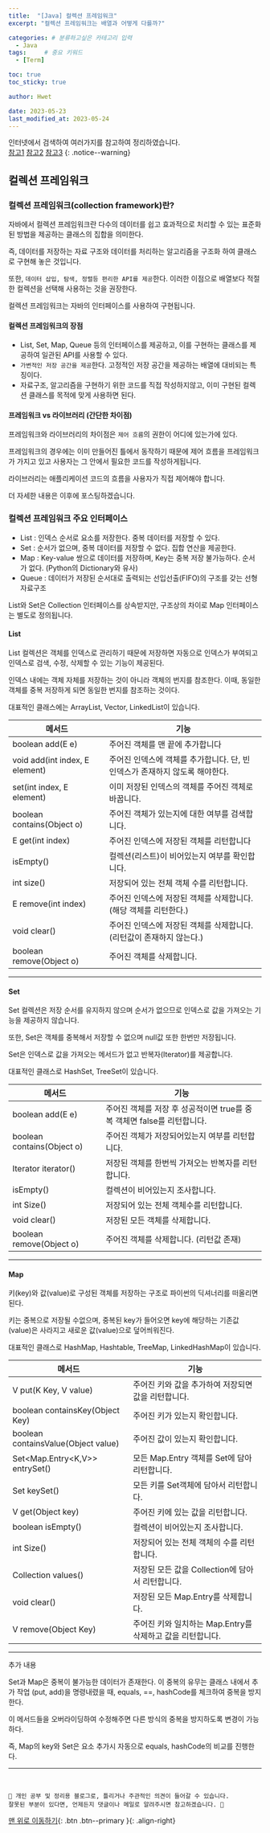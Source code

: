 ```yaml
---
title:  "[Java] 컬렉션 프레임워크"  
excerpt: "컬렉션 프레임워크는 배열과 어떻게 다를까?"

categories: # 분류하고싶은 카테고리 입력
  - Java
tags:     # 중요 키워드
  - [Term]

toc: true
toc_sticky: true

author: Hwet

date: 2023-05-23
last_modified_at: 2023-05-24
---
```


인터넷에서 검색하여 여러가지를 참고하여 정리하였습니다.    
[참고1](http://www.tcpschool.com/java/java_collectionFramework_concept)
[참고2](https://hudi.blog/java-collection-framework-1/)
[참고3](https://coding-factory.tistory.com/550)
{: .notice--warning}

## 컬렉션 프레임워크

### 컬렉션 프레임워크(collection framework)란?

자바에서 컬렉션 프레임워크란 다수의 데이터를 쉽고 효과적으로 처리할 수 있는 표준화된 방법을 제공하는 클래스의 집합을 의미한다.

즉, 데이터를 저장하는 자료 구조와 데이터를 처리하는 알고리즘을 구조화 하여 클래스로 구현해 놓은 것입니다.

또한, `데이터 삽입, 탐색, 정렬등 편리한 API를 제공`한다. 이러한 이점으로 배열보다 적절한 컬렉션을 선택해 사용하는 것을 권장한다.

컬렉션 프레임워크는 자바의 인터페이스를 사용하여 구현됩니다.

#### 컬렉션 프레임워크의 장점

- List, Set, Map, Queue 등의 인터페이스를 제공하고, 이를 구현하는 클래스를 제공하여 일관된 API를 사용할 수 있다.
- `가변적인 저장 공간을 제공`한다. 고정적인 저장 공간을 제공하는 배열에 대비되는 특징이다.
- 자료구조, 알고리즘을 구현하기 위한 코드를 직접 작성하지않고, 이미 구현된 컬렉션 클래스를 목적에 맞게 사용하면 된다.


#### 프레임워크 vs 라이브러리 (간단한 차이점)

프레임워크와 라이브러리의 차이점은 `제어 흐름`의 권한이 어디에 있는가에 있다.

프레임워크의 경우에는 이미 만들어진 틀에서 동작하기 때문에 제어 흐름을 프레임워크가 가지고 있고 사용자는 그 안에서 필요한 코드를 작성하게됩니다.

라이브러리는 애플리케이션 코드의 흐름을 사용자가 직접 제어해야 합니다.

더 자세한 내용은 이후에 포스팅하겠습니다.

### 컬렉션 프레임워크 주요 인터페이스

- List : 인덱스 순서로 요소를 저장한다. 중복 데이터를 저장할 수 있다.
- Set : 순서가 없으며, 중복 데이터를 저장할 수 없다. 집합 연산을 제공한다.
- Map : Key-value 쌍으로 데이터를 저장하며, Key는 중복 저장 불가능하다. 순서가 없다. (Python의 Dictionary와 유사)
- Queue : 데이터가 저장된 순서대로 출력되는 선입선출(FIFO)의 구조를 갖는 선형 자료구조

List와 Set은 Collection 인터페이스를 상속받지만, 구조상의 차이로 Map 인터페이스는 별도로 정의됩니다.



#### List

List 컬렉션은 객체를 인덱스로 관리하기 때문에 저장하면 자동으로 인덱스가 부여되고 인덱스로 검색, 수정, 삭제할 수 있는 기능이 제공된다.

인덱스 내에는 객체 자체를 저장하는 것이 아니라 객체의 번지를 참조한다. 이때, 동일한 객체를 중복 저장하게 되면 동일한 번지를 참조하는 것이다.

대표적인 클래스에는 ArrayList, Vector, LinkedList이 있습니다.

| 메서드                            | 기능                                           |
|--------------------------------|----------------------------------------------|
| boolean add(E e)               | 주어진 객체를 맨 끝에 추가합니다                           |
| void add(int index, E element) | 주어진 인덱스에 객체를 추가합니다. 단, 빈 인덱스가 존재하지 않도록 해야한다. |
| set(int index, E element)      | 이미 저장된 인덱스의 객체를 주어진 객체로 바꿉니다.                |
| boolean contains(Object o)     | 주어진 객체가 있는지에 대한 여부를 검색합니다.                   |
| E get(int index)               | 주어진 인덱스에 저장된 객체를 리턴합니다                       |
| isEmpty()                      | 컬렉션(리스트)이 비어있는지 여부를 확인합니다.                   |
| int size()                     | 저장되어 있는 전체 객체 수를 리턴합니다.                      |
| E remove(int index)            | 주어진 인덱스에 저장된 객체를 삭제합니다. (해당 객체를 리턴한다.)       |
| void clear()                   | 주어진 인덱스에 저장된 객체를 삭제합니다. (리턴값이 존재하지 않는다.)     |
| boolean remove(Object o)       | 주어진 객체를 삭제합니다.                                         |

***

#### Set

Set 컬렉션은 저장 순서를 유지하지 않으며 순서가 없으므로 인덱스로 값을 가져오는 기능을 제공하지 않습니다.

또한, Set은 객체를 중복해서 저장할 수 없으며 null값 또한 한번만 저장됩니다.

Set은 인덱스로 값을 가져오는 메서드가 없고 반복자(Iterator)를 제공합니다.

대표적인 클래스로 HashSet, TreeSet이 있습니다.


| 메서드                        | 기능                                            |
|----------------------------|-----------------------------------------------|
| boolean add(E e)           | 주어진 객체를 저장 후 성공적이면 true를 중복 객체면 false를 리턴합니다. |
| boolean contains(Object o) | 주어진 객체가 저장되어있는지 여부를 리턴합니다.                    |
| Iterator<E> iterator()     | 저장된 객체를 한번씩 가져오는 반복자를 리턴합니다.                  |
| isEmpty()                  | 컬렉션이 비어있는지 조사합니다.                             |
| int Size()                 | 저장되어 있는 전체 객체수를 리턴합니다.                        |
| void clear()               | 저장된 모든 객체를 삭제합니다.                             |
| boolean remove(Object o)   | 주어진 객체를 삭제합니다. (리턴값 존재)                       |

*** 

#### Map

키(key)와 값(value)로 구성된 객체를 저장하는 구조로 파이썬의 딕셔너리를 떠올리면 된다.

키는 중복으로 저장될 수없으며, 중복된 key가 들어오면 key에 해당하는 기존값(value)은 사라지고 새로운 값(value)으로 덮어씌워진다.

대표적인 클래스로 HashMap, Hashtable, TreeMap, LinkedHashMap이 있습니다.


| 메서드                                 | 기능                                           |
|-------------------------------------|----------------------------------------------|
| V put(K Key, V value)               | 주어진 키와 값을 추가하여 저장되면 값을 리턴합니다.                          |
| boolean containsKey(Object Key)     | 주어진 키가 있는지 확인합니다. |
| boolean containsValue(Object value) | 주어진 값이 있는지 확인합니다.               |
| Set<Map.Entry<K,V>> entrySet()      | 모든 Map.Entry 객체를 Set에 담아 리턴합니다.                   |
| Set<K> keySet()                     | 모든 키를 Set객체에 담아서 리턴합니다.                      |
| V get(Object key)                   | 주어진 키에 있는 값을 리턴합니다.                   |
| boolean isEmpty()                   | 컬렉션이 비어있는지 조사합니다.                     |
| int Size()                          | 저장되어 있는 전체 객체의 수를 리턴합니다.       |
| Collection<V> values()              | 저장된 모든 값을 Collection에 담아서 리턴합니다.     |
| void clear()                        | 저장된 모든 Map.Entry를 삭제합니다.                |
| V remove(Object Key)                | 주어진 키와 일치하는 Map.Entry를 삭제하고 값을 리턴합니다.                                         |

***

추가 내용 

Set과 Map은 중복이 불가능한 데이터가 존재한다. 이 중복의 유무는 클래스 내에서 추가 작업 (put, add)을 명령내렸을 때,
equals, ==, hashCode를 체크하여 중복을 방지한다.

이 메서드들을 오버라이딩하여 수정해주면 다른 방식의 중복을 방지하도록 변경이 가능하다. 

즉, Map의 key와 Set은 요소 추가시 자동으로 equals, hashCode의 비교를 진행한다.



***
<br>
    
    📢 개인 공부 및 정리용 블로그로, 틀리거나 주관적인 의견이 들어갈 수 있습니다.
    잘못된 부분이 있다면, 언제든지 댓글이나 메일로 알려주시면 참고하겠습니다. 🔔

[맨 위로 이동하기](#){: .btn .btn--primary }{: .align-right}